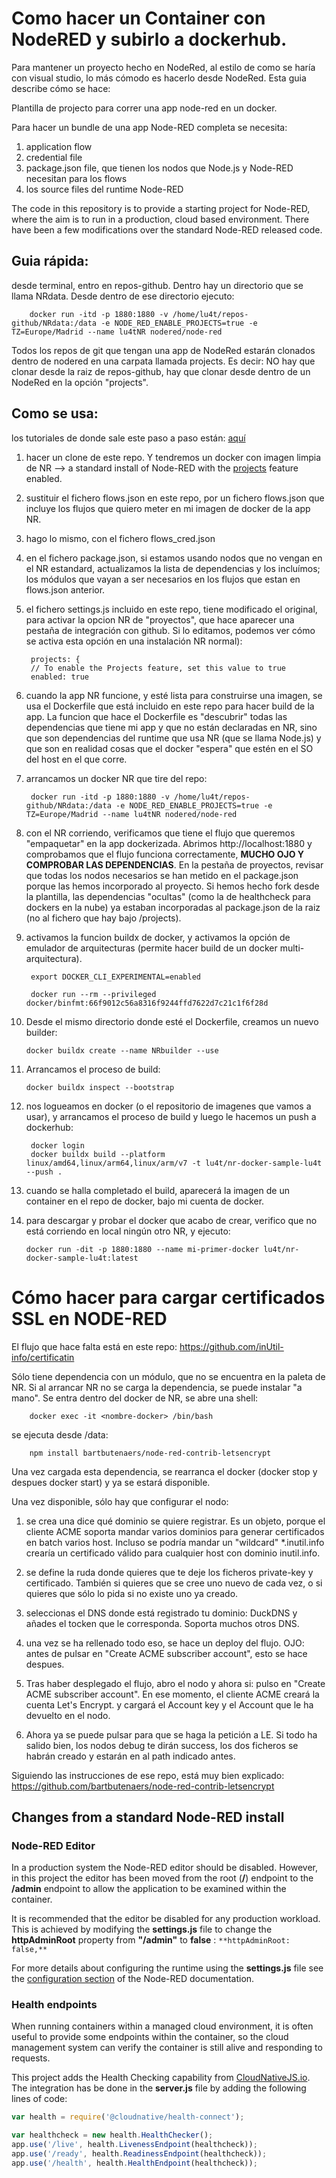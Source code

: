 # Como hacer un Container con NodeRED y subirlo a dockerhub.

Para mantener un proyecto hecho en NodeRed, al estilo de como se haría con visual studio, lo más cómodo es hacerlo desde NodeRed. Esta guia describe cómo se hace:

Plantilla de projecto para correr una app node-red en un docker.

Para hacer un bundle de una app Node-RED completa se necesita: 

1. application flow 
2. credential file
3. package.json file, que tienen los nodos que Node.js y Node-RED necesitan para los flows
4. los source files del runtime Node-RED


The code in this repository is to provide a starting project for Node-RED, where the aim is to run in a production, cloud based environment.  There have been a few modifications over the standard Node-RED released code.


## Guia rápida:
desde terminal, entro en repos-github. Dentro hay un directorio que se llama NRdata. Desde dentro de ese directorio ejecuto:

        docker run -itd -p 1880:1880 -v /home/lu4t/repos-github/NRdata:/data -e NODE_RED_ENABLE_PROJECTS=true -e TZ=Europe/Madrid --name lu4tNR nodered/node-red

Todos los repos de git que tengan una app de NodeRed estarán clonados dentro de nodered en una carpata llamada projects. Es decir: NO hay que clonar desde la raiz de repos-github, hay que clonar desde dentro de un NodeRed en la opción "projects".


## Como se usa:

los tutoriales de donde sale este paso a paso están: [aquí](https://github.com/binnes/Node-RED-container-prod)

1. hacer un clone de este repo. Y tendremos un docker con imagen limpia de NR --> a standard install of Node-RED with the [projects](https://nodered.org/docs/user-guide/projects/) feature enabled.
2. sustituir el fichero flows.json en este repo, por un fichero flows.json que incluye los flujos que quiero meter en mi imagen de docker de la app NR. 
3. hago lo mismo, con el fichero flows_cred.json 
4. en el fichero package.json, si estamos usando nodos que no vengan en el NR estandard, actualizamos la lista de dependencias y los incluímos; los módulos que vayan a ser necesarios en los flujos que estan en flows.json anterior.
5. el fichero settings.js incluido en este repo, tiene modificado el original, para activar la opcion NR de "proyectos", que hace aparecer una pestaña de integración con github. Si lo editamos, podemos ver cómo se activa esta opción en una instalación NR normal):
        
        projects: {
        // To enable the Projects feature, set this value to true
        enabled: true
6. cuando la app NR funcione, y esté lista para construirse una imagen, se usa el Dockerfile que está incluido en este repo para hacer build de la app. La funcion que hace el Dockerfile es "descubrir" todas las dependencias que tiene mi app y que no están declaradas en NR, sino que son dependencias del runtime que usa NR (que se llama Node.js) y que son en realidad cosas que el docker "espera" que estén en el SO del host en el que corre.
7. arrancamos un docker NR que tire del repo:

        docker run -itd -p 1880:1880 -v /home/lu4t/repos-github/NRdata:/data -e NODE_RED_ENABLE_PROJECTS=true -e TZ=Europe/Madrid --name lu4tNR nodered/node-red

8. con el NR corriendo, verificamos que tiene el flujo que queremos "empaquetar" en la app dockerizada. Abrimos http://localhost:1880 y comprobamos que el flujo
funciona correctamente, **MUCHO OJO Y COMPROBAR LAS DEPENDENCIAS**. En la pestaña de proyectos, revisar que todas los nodos necesarios se han metido en el package.json
porque las hemos incorporado al proyecto. Si hemos hecho fork desde la plantilla, las dependencias "ocultas" (como la de healthcheck para dockers en la nube) ya estaban incorporadas al package.json de la raiz (no al fichero que hay bajo /projects).

9. activamos la funcion buildx de docker, y activamos la opción de emulador de arquitecturas (permite hacer build de un docker multi-arquitectura).
        
        export DOCKER_CLI_EXPERIMENTAL=enabled
        
        docker run --rm --privileged docker/binfmt:66f9012c56a8316f9244ffd7622d7c21c1f6f28d
        
10. Desde el mismo directorio donde esté el Dockerfile, creamos un nuevo builder:
        
        docker buildx create --name NRbuilder --use
 
11. Arrancamos el proceso de build:

        docker buildx inspect --bootstrap
        
12. nos logueamos en docker (o el repositorio de imagenes que vamos a usar), y arrancamos el proceso de build y luego le hacemos un push a dockerhub:

         docker login
         docker buildx build --platform linux/amd64,linux/arm64,linux/arm/v7 -t lu4t/nr-docker-sample-lu4t --push .
         
13. cuando se halla completado el build, aparecerá la imagen de un container en el repo de docker, bajo mi cuenta de docker.

14. para descargar y probar el docker que acabo de crear, verifico que no está corriendo en local ningún otro NR, y ejecuto:

        docker run -dit -p 1880:1880 --name mi-primer-docker lu4t/nr-docker-sample-lu4t:latest
        
        
         
        
        
        
        
        
# Cómo hacer para cargar certificados SSL en NODE-RED

El flujo que hace falta está en este repo: https://github.com/inUtil-info/certificatin

Sólo tiene dependencia con un módulo, que no se encuentra en la paleta de NR. Si al arrancar NR no se carga la dependencia, se puede instalar "a mano". Se entra dentro del docker de NR, se abre una shell:

        docker exec -it <nombre-docker> /bin/bash

se ejecuta desde /data:

        npm install bartbutenaers/node-red-contrib-letsencrypt
        
Una vez cargada esta dependencia, se rearranca el docker (docker stop y despues docker start) y ya se estará disponible.

Una vez disponible, sólo hay que configurar el nodo:

1. se crea una dice qué dominio se quiere registrar. Es un objeto, porque el cliente ACME soporta mandar varios dominios para generar certificados en batch varios host. Incluso se podría mandar un "wildcard" *.inutil.info crearía un certificado válido para cualquier host con dominio inutil.info.

2. se define la ruda donde quieres que te deje los ficheros private-key y certificado. También si quieres que se cree uno nuevo de cada vez, o si quieres que sólo lo pida si no existe uno ya creado.

3. seleccionas el DNS donde está registrado tu dominio: DuckDNS y añades el tocken que le corresponda. Soporta muchos otros DNS.

4. una vez se ha rellenado todo eso, se hace un deploy del flujo. OJO: antes de pulsar en "Create ACME subscriber account", esto se hace despues.

5. Tras haber desplegado el flujo, abro el nodo y ahora si: pulso en "Create ACME subscriber account". En ese momento, el cliente ACME creará la cuenta Let's Encrypt. y cargará el Account key y el Account que le ha devuelto en el nodo.

6. Ahora ya se puede pulsar para que se haga la petición a LE. Si todo ha salido bien, los nodos debug te dirán success, los dos ficheros se habrán creado y estarán en al path indicado antes.


Siguiendo las instrucciones de ese repo, está muy bien explicado:        
https://github.com/bartbutenaers/node-red-contrib-letsencrypt        
        
        
        

## Changes from a standard Node-RED install

### Node-RED Editor

In a production system the Node-RED editor should be disabled.  However, in this project the editor has been moved from the root (**/**) endpoint to the **/admin** endpoint to allow the application to be examined within the container.

It is recommended that the editor be disabled for any production workload.  This is achieved by modifying the **settings.js** file to change the **httpAdminRoot** property from **"/admin"** to **false** : `**httpAdminRoot: false,**`

For more details about configuring the runtime using the **settings.js** file see the [configuration section](https://nodered.org/docs/user-guide/runtime/configuration) of the Node-RED documentation.

### Health endpoints

When running containers within a managed cloud environment, it is often useful to provide some endpoints within the container, so the cloud management system can verify the container is still alive and responding to requests.

This project adds the Health Checking capability from [CloudNativeJS.io](https://www.cloudnativejs.io).  The integration has be done in the **server.js** file by adding the following lines of code:

```JavaScript
var health = require('@cloudnative/health-connect');

var healthcheck = new health.HealthChecker();
app.use('/live', health.LivenessEndpoint(healthcheck));
app.use('/ready', health.ReadinessEndpoint(healthcheck));
app.use('/health', health.HealthEndpoint(healthcheck));
```
